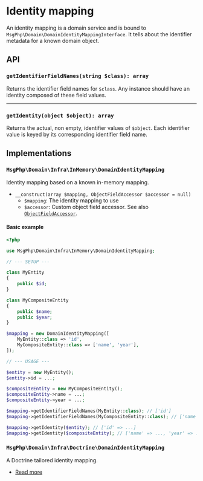 # Identity mapping

An identity mapping is a domain service and is bound to `MsgPhp\Domain\DomainIdentityMappingInterface`. It tells about
the identifier metadata for a known domain object.

## API

### `getIdentifierFieldNames(string $class): array`

Returns the identifier field names for `$class`. Any instance should have an identity composed of these field values.

---

### `getIdentity(object $object): array`

Returns the actual, non empty, identifier values of `$object`. Each identifier value is keyed by its corresponding
identifier field name.

## Implementations

### `MsgPhp\Domain\Infra\InMemory\DomainIdentityMapping`

Identity mapping based on a known in-memory mapping.

- `__construct(array $mapping, ObjectFieldAccessor $accessor = null)`
    - `$mapping`: The identity mapping to use
    - `$accessor`: Custom object field accessor. See also [`ObjectFieldAccessor`][api-objectfieldaccessor].

#### Basic example

```php
<?php

use MsgPhp\Domain\Infra\InMemory\DomainIdentityMapping;

// --- SETUP ---

class MyEntity
{
    public $id;
}

class MyCompositeEntity
{
    public $name;
    public $year;
}

$mapping = new DomainIdentityMapping([
    MyEntity::class => 'id',
    MyCompositeEntity::class => ['name', 'year'],
]);

// --- USAGE ---

$entity = new MyEntity();
$entity->id = ...;

$compositeEntity = new MyCompositeEntity();
$compositeEntity->name = ...;
$compositeEntity->year = ...;

$mapping->getIdentifierFieldNames(MyEntity::class); // ['id']
$mapping->getIdentifierFieldNames(MyCompositeEntity::class); // ['name', 'year']

$mapping->getIdentity($entity); // ['id' => ...]
$mapping->getIdentity($compositeEntity); // ['name' => ..., 'year' => ...]
```

### `MsgPhp\Domain\Infra\Doctrine\DomainIdentityMapping`

A Doctrine tailored identity mapping.

- [Read more](../infrastructure/doctrine-orm.md#domain-identity-mapping)

[api-objectfieldaccessor]: https://msgphp.github.io/api/MsgPhp/Domain/Infra/InMemory/ObjectFieldAccessor.html
